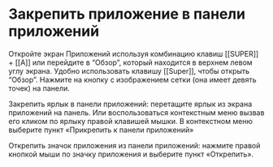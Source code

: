 # Закрепить приложение в панели приложений

Откройте экран Приложений используя комбинацию клавиш [[SUPER]] + [[A]] или перейдите в “Обзор”, который находится в верхнем левом углу экрана. Удобно использовать клавишу [[Super]], чтобы открыть “Обзор”. Нажмите на кнопку с изображением сетки (она имеет девять точек) на панели.

Закрепить ярлык в панели приложений: перетащите ярлык из экрана приложений на панель. Или воспользоваться контекстным меню вызвав его кликом по ярлыку правой клавишей мышки. В контекстном меню выберите пункт «Прикрепить к панели приложений»

Открепить значок приложения из панели приложений: нажмите правой кнопкой мыши по значку приложения и выберите пункт «Открепить».